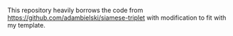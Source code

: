 This repository heavily borrows the code from https://github.com/adambielski/siamese-triplet with modification to fit with my template.
